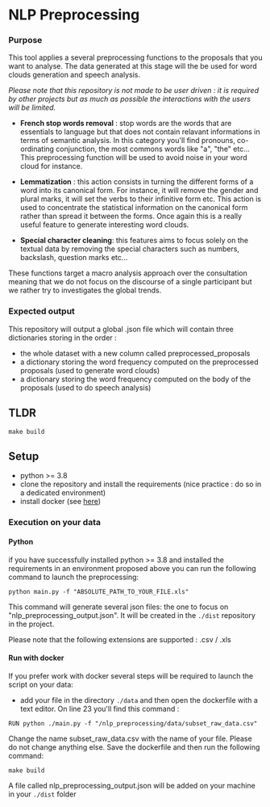 # NLP Preprocessing
### Purpose
This tool applies a several preprocessing functions to the proposals that you want to analyse. The data generated at this stage will the be used for word clouds generation and speech analysis.

*Please note that this repository is not made to be user driven : it is required by other projects but as much as possible
the interactions with the users will be limited.* 

- **French stop words removal** : stop words are the words that are essentials to language but that does not contain relavant informations in terms of semantic analysis. In this category you'll find pronouns, co-ordinating conjunction, the most commons words like "a", "the" etc...
This preprocessing function will be used to avoid noise in your word cloud for instance. 

- **Lemmatization** : this action consists in turning the different forms of a word into its canonical form. For instance, it will remove the gender and plural marks, it will set the verbs to their infinitive form etc. This action is used to concentrate the statistical information on the canonical form rather than spread it between the forms. 
Once again this is a really useful feature to generate interesting word clouds.

- **Special character cleaning**: this features aims to focus solely on the textual data by removing the special characters such as numbers, backslash, question marks etc... 

These functions target a macro analysis approach over the consultation meaning that we do not focus on the discourse of a single participant but we rather try to investigates the global trends. 

### Expected output
This repository will output a global .json file which will contain three dictionaries storing in the order : 

- the whole dataset with a new column called preprocessed_proposals
- a dictionary storing the word frequency computed on the preprocessed proposals (used to generate word clouds)
- a dictionary storing the word frequency computed on the body of the proposals (used to do speech analysis)


## TLDR
```
make build
```

## Setup
- python >= 3.8
- clone the repository and install the requirements (nice practice : do so in a dedicated environment)
- install docker (see [here](https://docs.docker.com/get-docker/))

### Execution on your data
#### Python
if you have successfully installed python >= 3.8 and installed the requirements in an environment proposed 
above you can run the following command to launch the preprocessing:
```
python main.py -f "ABSOLUTE_PATH_TO_YOUR_FILE.xls"
```
This command will generate several json files: the one to focus on "nlp_preprocessing_output.json". 
It will be created in the ```./dist``` repository in the project. 

Please note that the following extensions are supported : .csv / .xls

#### Run with docker
If you prefer work with docker several steps will be required to launch the script on your data: 
- add your file in the directory ```./data``` and then open the dockerfile with a text editor. 
On line 23 you'll find this command :
```
RUN python ./main.py -f "/nlp_preprocessing/data/subset_raw_data.csv"
```
Change the name subset_raw_data.csv with the name of your file. Please do not change anything else. 
Save the dockerfile and then run the following command:
```
make build
```
A file called nlp_preprocessing_output.json will be added on your machine in your ```./dist``` folder






